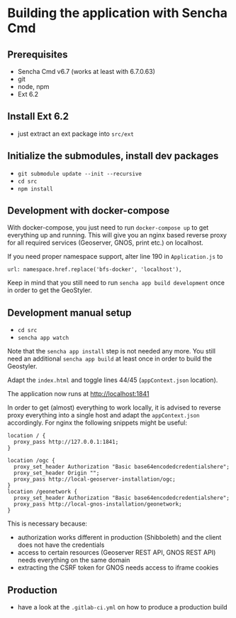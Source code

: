 # Building the application with Sencha Cmd

## Prerequisites

* Sencha Cmd v6.7 (works at least with 6.7.0.63)
* git
* node, npm
* Ext 6.2

## Install Ext 6.2

* just extract an ext package into `src/ext`

## Initialize the submodules, install dev packages

* `git submodule update --init --recursive`
* `cd src`
* `npm install`

## Development with docker-compose

With docker-compose, you just need to run `docker-compose up` to get everything
up and running. This will give you an nginx based reverse proxy for all required
services (Geoserver, GNOS, print etc.) on localhost.

If you need proper namespace support, alter line 190 in `Application.js` to

`url: namespace.href.replace('bfs-docker', 'localhost'),`

Keep in mind that you still need to run `sencha app build development` once in
order to get the GeoStyler.

## Development manual setup

* `cd src`
* `sencha app watch`

Note that the `sencha app install` step is not needed any more. You still
need an additional `sencha app build` at least once in order to build
the Geostyler.

Adapt the `index.html` and toggle lines 44/45 (`appContext.json` location).

The application now runs at [http://localhost:1841](http://localhost:1841)

In order to get (almost) everything to work locally, it is advised to reverse
proxy everything into a single host and adapt the `appContext.json` accordingly.
For nginx the following snippets might be useful:

```nginx
location / {
  proxy_pass http://127.0.0.1:1841;
}

location /ogc {
  proxy_set_header Authorization "Basic base64encodedcredentialshere";
  proxy_set_header Origin "";
  proxy_pass http://local-geoserver-installation/ogc;
}
location /geonetwork {
  proxy_set_header Authorization "Basic base64encodedcredentialshere";
  proxy_pass http://local-gnos-installation/geonetwork;
}
```

This is necessary because:

* authorization works different in production (Shibboleth) and the client does not have the credentials
* access to certain resources (Geoserver REST API, GNOS REST API) needs everything on the same domain
* extracting the CSRF token for GNOS needs access to iframe cookies

## Production

* have a look at the `.gitlab-ci.yml` on how to produce a production build
